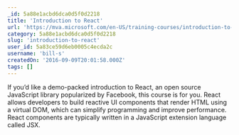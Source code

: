 ```yaml
---
_id: 5a88e1acbd6dca0d5f0d2218
title: 'Introduction to React'
url: 'https://mva.microsoft.com/en-US/training-courses/introduction-to-react-16635'
category: 5a88e1acbd6dca0d5f0d2218
slug: 'introduction-to-react'
user_id: 5a83ce59d6eb0005c4ecda2c
username: 'bill-s'
createdOn: '2016-09-09T20:01:58.000Z'
tags: []
---
```


If you’d like a demo-packed introduction to React, an open source JavaScript library popularized by Facebook, this course is for you. React allows developers to build reactive UI components that render HTML using a virtual DOM, which can simplify programming and improve performance. React components are typically written in a JavaScript extension language called JSX.
